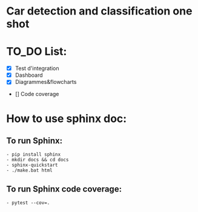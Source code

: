 # Car detection and classification one shot

# TO_DO List:
- [x] Test d'integration
- [x] Dashboard
- [x] Diagrammes&flowcharts
- [] Code coverage


# How to use sphinx doc:

## To run Sphinx:
    - pip install sphinx
    - mkdir docs && cd docs
    - sphinx-quickstart
    - ./make.bat html 

## To run Sphinx code coverage:
    - pytest --cov=.

